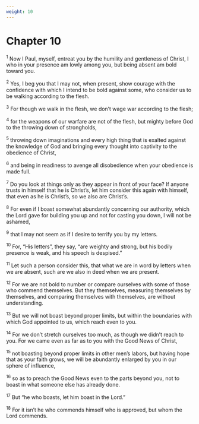 ```yaml
---
weight: 10
---
```


# Chapter 10

<sup>1</sup> Now I Paul, myself, entreat you by the humility and gentleness of Christ, I who in your presence am lowly among you, but being absent am bold toward you. 

<sup>2</sup> Yes, I beg you that I may not, when present, show courage with the confidence with which I intend to be bold against some, who consider us to be walking according to the flesh. 

<sup>3</sup> For though we walk in the flesh, we don’t wage war according to the flesh; 

<sup>4</sup> for the weapons of our warfare are not of the flesh, but mighty before God to the throwing down of strongholds, 

<sup>5</sup> throwing down imaginations and every high thing that is exalted against the knowledge of God and bringing every thought into captivity to the obedience of Christ, 

<sup>6</sup> and being in readiness to avenge all disobedience when your obedience is made full. 

<sup>7</sup> Do you look at things only as they appear in front of your face? If anyone trusts in himself that he is Christ’s, let him consider this again with himself, that even as he is Christ’s, so we also are Christ’s. 

<sup>8</sup> For even if I boast somewhat abundantly concerning our authority, which the Lord gave for building you up and not for casting you down, I will not be ashamed, 

<sup>9</sup> that I may not seem as if I desire to terrify you by my letters. 

<sup>10</sup> For, “His letters”, they say, “are weighty and strong, but his bodily presence is weak, and his speech is despised.” 

<sup>11</sup> Let such a person consider this, that what we are in word by letters when we are absent, such are we also in deed when we are present. 

<sup>12</sup> For we are not bold to number or compare ourselves with some of those who commend themselves. But they themselves, measuring themselves by themselves, and comparing themselves with themselves, are without understanding. 

<sup>13</sup> But we will not boast beyond proper limits, but within the boundaries with which God appointed to us, which reach even to you. 

<sup>14</sup> For we don’t stretch ourselves too much, as though we didn’t reach to you. For we came even as far as to you with the Good News of Christ, 

<sup>15</sup> not boasting beyond proper limits in other men’s labors, but having hope that as your faith grows, we will be abundantly enlarged by you in our sphere of influence, 

<sup>16</sup> so as to preach the Good News even to the parts beyond you, not to boast in what someone else has already done. 

<sup>17</sup> But “he who boasts, let him boast in the Lord.” 

<sup>18</sup> For it isn’t he who commends himself who is approved, but whom the Lord commends. 


